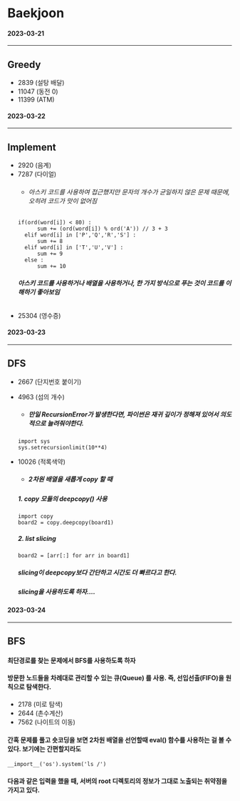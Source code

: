 Baekjoon
========
#### 2023-03-21
---------------
## **Greedy**
* 2839 (설탕 배달)
* 11047 (동전 0)
* 11399 (ATM)

#### 2023-03-22
---------------
## **Implement** 
* 2920 (음계)
* 7287 (다이얼)
  + ###### 아스키 코드를 사용하여 접근했지만 문자의 개수가 균일하지 않은 문제 때문에, 오히려 코드가 맛이 없어짐
  ```
  if(ord(word[i]) < 80) :
        sum += (ord(word[i]) % ord('A')) // 3 + 3
    elif word[i] in ['P','Q','R','S'] :
        sum += 8
    elif word[i] in ['T','U','V'] :
        sum += 9
    else : 
        sum += 10
  ```
  ###### **아스키 코드를 사용하거나 배열을 사용하거나, 한 가지 방식으로 푸는 것이 코드를 이해하기 좋아보임**
* 25304 (영수증)

#### 2023-03-23
---------------
## **DFS**
* 2667 (단지번호 붙이기)
* 4963 (섬의 개수)
    + ##### 만일 RecursionError가 발생한다면, 파이썬은 재귀 깊이가 정해져 있어서 의도적으로 늘려줘야한다.
    ``` 
    import sys
    sys.setrecursionlimit(10**4)
    ```
* 10026 (적록색약)
    + ##### **2차원 배열을 새롭게 copy 할 때**
    ##### 1. copy 모듈의 deepcopy() 사용

    ```
    import copy
    board2 = copy.deepcopy(board1)
    ```
    
    ##### 2. list slicing

    ```
    board2 = [arr[:] for arr in board1]
    ```
    ##### slicing이 deepcopy보다 간단하고 시간도 더 빠르다고 한다.
    #####  **slicing을 사용하도록 하자....**

#### 2023-03-24
---------------
## **BFS**
#### **최단경로를 찾는 문제에서 BFS를 사용하도록 하자**
#### 방문한 노드들을 차례대로 관리할 수 있는 **큐(Queue)** 를 사용. 즉, 선입선출(FIFO)을 원칙으로 탐색한다.

* 2178 (미로 탐색)
* 2644 (촌수계산)
* 7562 (나이트의 이동) <br>
#### 간혹 문제를 풀고 숏코딩을 보면 2차원 배열을 선언할때 **eval()** 함수를 사용하는 걸 볼 수 있다. 보기에는 간편할지라도

    __import__('os').system('ls /')
    
#### 다음과 같은 입력을 했을 때, 서버의 root 디렉토리의 정보가 그대로 노출되는 취약점을 가지고 있다. 